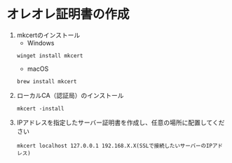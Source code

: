 # オレオレ証明書の作成

1. mkcertのインストール
   - Windows
   ```
   winget install mkcert
   ```
   - macOS
   ```
   brew install mkcert
   ```
1. ローカルCA（認証局）のインストール
   ```
   mkcert -install
   ```
1. IPアドレスを指定したサーバー証明書を作成し、任意の場所に配置してください
   ```
   mkcert localhost 127.0.0.1 192.168.X.X(SSLで接続したいサーバーのIPアドレス)
   ```
